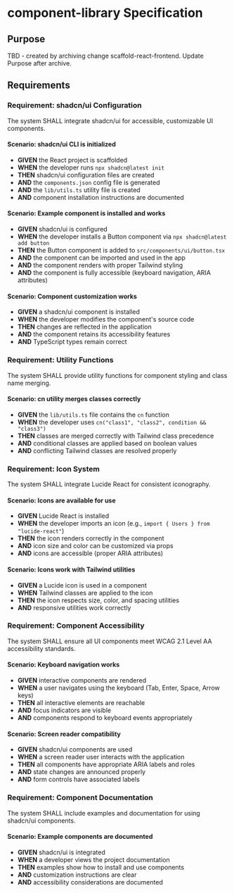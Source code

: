 # component-library Specification

## Purpose
TBD - created by archiving change scaffold-react-frontend. Update Purpose after archive.
## Requirements
### Requirement: shadcn/ui Configuration
The system SHALL integrate shadcn/ui for accessible, customizable UI components.

#### Scenario: shadcn/ui CLI is initialized
- **GIVEN** the React project is scaffolded
- **WHEN** the developer runs `npx shadcn@latest init`
- **THEN** shadcn/ui configuration files are created
- **AND** the `components.json` config file is generated
- **AND** the `lib/utils.ts` utility file is created
- **AND** component installation instructions are documented

#### Scenario: Example component is installed and works
- **GIVEN** shadcn/ui is configured
- **WHEN** the developer installs a Button component via `npx shadcn@latest add button`
- **THEN** the Button component is added to `src/components/ui/button.tsx`
- **AND** the component can be imported and used in the app
- **AND** the component renders with proper Tailwind styling
- **AND** the component is fully accessible (keyboard navigation, ARIA attributes)

#### Scenario: Component customization works
- **GIVEN** a shadcn/ui component is installed
- **WHEN** the developer modifies the component's source code
- **THEN** changes are reflected in the application
- **AND** the component retains its accessibility features
- **AND** TypeScript types remain correct

### Requirement: Utility Functions
The system SHALL provide utility functions for component styling and class name merging.

#### Scenario: cn utility merges classes correctly
- **GIVEN** the `lib/utils.ts` file contains the `cn` function
- **WHEN** the developer uses `cn("class1", "class2", condition && "class3")`
- **THEN** classes are merged correctly with Tailwind class precedence
- **AND** conditional classes are applied based on boolean values
- **AND** conflicting Tailwind classes are resolved properly

### Requirement: Icon System
The system SHALL integrate Lucide React for consistent iconography.

#### Scenario: Icons are available for use
- **GIVEN** Lucide React is installed
- **WHEN** the developer imports an icon (e.g., `import { Users } from "lucide-react"`)
- **THEN** the icon renders correctly in the component
- **AND** icon size and color can be customized via props
- **AND** icons are accessible (proper ARIA attributes)

#### Scenario: Icons work with Tailwind utilities
- **GIVEN** a Lucide icon is used in a component
- **WHEN** Tailwind classes are applied to the icon
- **THEN** the icon respects size, color, and spacing utilities
- **AND** responsive utilities work correctly

### Requirement: Component Accessibility
The system SHALL ensure all UI components meet WCAG 2.1 Level AA accessibility standards.

#### Scenario: Keyboard navigation works
- **GIVEN** interactive components are rendered
- **WHEN** a user navigates using the keyboard (Tab, Enter, Space, Arrow keys)
- **THEN** all interactive elements are reachable
- **AND** focus indicators are visible
- **AND** components respond to keyboard events appropriately

#### Scenario: Screen reader compatibility
- **GIVEN** shadcn/ui components are used
- **WHEN** a screen reader user interacts with the application
- **THEN** all components have appropriate ARIA labels and roles
- **AND** state changes are announced properly
- **AND** form controls have associated labels

### Requirement: Component Documentation
The system SHALL include examples and documentation for using shadcn/ui components.

#### Scenario: Example components are documented
- **GIVEN** shadcn/ui is integrated
- **WHEN** a developer views the project documentation
- **THEN** examples show how to install and use components
- **AND** customization instructions are clear
- **AND** accessibility considerations are documented

